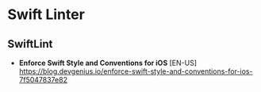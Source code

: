 # Swift Linter

## SwiftLint
- **Enforce Swift Style and Conventions for iOS** [EN-US] \
https://blog.devgenius.io/enforce-swift-style-and-conventions-for-ios-7f5047837e82